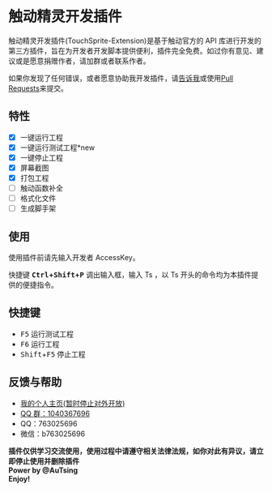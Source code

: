 # 触动精灵开发插件

触动精灵开发插件(TouchSprite-Extension)是基于触动官方的 API 库进行开发的第三方插件，旨在为开发者开发脚本提供便利，插件完全免费。如过你有意见、建议或是愿意捐赠作者，请加群或者联系作者。

如果你发现了任何错误，或者愿意协助我开发插件，请[告诉我](https://github.com/AuTsing/touchsprite-extension/issues)或使用[Pull Requests](https://github.com/AuTsing/touchsprite-extension/pulls)来提交。

## 特性

-   [x] 一键运行工程
-   [x] 一键运行测试工程\*new
-   [x] 一键停止工程
-   [x] 屏幕截图
-   [x] 打包工程
-   [ ] 触动函数补全
-   [ ] 格式化文件
-   [ ] 生成脚手架

## 使用

使用插件前请先输入开发者 AccessKey。

快捷键 **<kbd>Ctrl</kbd>+<kbd>Shift</kbd>+<kbd>P</kbd>** 调出输入框，输入 Ts ，以 Ts 开头的命令均为本插件提供的便捷指令。

## 快捷键

-   <kbd>F5</kbd> 运行测试工程
-   <kbd>F6</kbd> 运行工程
-   <kbd>Shift</kbd>+<kbd>F5</kbd> 停止工程

## 反馈与帮助

-   [我的个人主页(暂时停止对外开放)](http://atscript.tk)
-   [QQ 群：1040367696](http://shang.qq.com/wpa/qunwpa?idkey=4568016974574bb1af0fa76337d4d55dd9f16509238b1ff7c6f0e79655654d1b)
-   QQ：763025696
-   微信：b763025696

**插件仅供学习交流使用，使用过程中请遵守相关法律法规，如你对此有异议，请立即停止使用并删除插件**  
**Power by @AuTsing**  
**Enjoy!**
